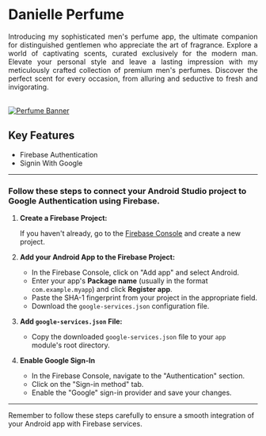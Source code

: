 # Danielle Perfume

<div align="justify"> Introducing my sophisticated men's perfume app, the ultimate companion for distinguished gentlemen who appreciate the art of fragrance. Explore a world of captivating scents, curated exclusively for the modern man. Elevate your personal style and leave a lasting impression with my meticulously crafted collection of premium men's perfumes. Discover the perfect scent for every occasion, from alluring and seductive to fresh and invigorating. </div>

<br>

[![Perfume Banner](https://nichestory.eu/wp-content/uploads/2023/06/zousz-banner-01.jpg)]()

## Key Features
- Firebase Authentication
- Signin With Google

---

### Follow these steps to connect your Android Studio project to Google Authentication using Firebase.

1. **Create a Firebase Project:**

   If you haven't already, go to the [Firebase Console](https://console.firebase.google.com/) and create a new project. 

2. **Add your Android App to the Firebase Project:**

    - In the Firebase Console, click on "Add app" and select Android.
    - Enter your app's **Package name** (usually in the format `com.example.myapp`) and click **Register app**.
    - Paste the SHA-1 fingerprint from your project in the appropriate field.
    - Download the `google-services.json` configuration file.

3. **Add `google-services.json` File:**

    - Copy the downloaded `google-services.json` file to your `app` module's root directory.

4. **Enable Google Sign-In**

    - In the Firebase Console, navigate to the "Authentication" section.
    - Click on the "Sign-in method" tab.
    - Enable the "Google" sign-in provider and save your changes.

---   
Remember to follow these steps carefully to ensure a smooth integration of your Android app with Firebase services.